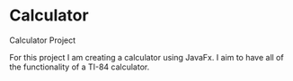 # Calculator
Calculator Project


For this project I am creating a calculator using JavaFx. I aim to have all of the functionality of a TI-84 calculator. 
